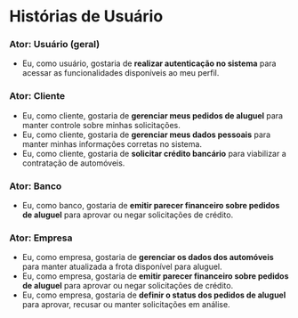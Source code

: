 # Histórias de Usuário

### Ator: Usuário (geral)  
- Eu, como usuário, gostaria de **realizar autenticação no sistema** para acessar as funcionalidades disponíveis ao meu perfil.  

### Ator: Cliente  
- Eu, como cliente, gostaria de **gerenciar meus pedidos de aluguel** para manter controle sobre minhas solicitações.  
- Eu, como cliente, gostaria de **gerenciar meus dados pessoais** para manter minhas informações corretas no sistema.  
- Eu, como cliente, gostaria de **solicitar crédito bancário** para viabilizar a contratação de automóveis.  

### Ator: Banco  
- Eu, como banco, gostaria de **emitir parecer financeiro sobre pedidos de aluguel** para aprovar ou negar solicitações de crédito.

### Ator: Empresa  
- Eu, como empresa, gostaria de **gerenciar os dados dos automóveis** para manter atualizada a frota disponível para aluguel.  
- Eu, como empresa, gostaria de **emitir parecer financeiro sobre pedidos de aluguel** para aprovar ou negar solicitações de crédito.
- Eu, como empresa, gostaria de **definir o status dos pedidos de aluguel** para aprovar, recusar ou manter solicitações em análise.  

  
